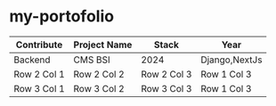 
# my-portofolio

| Contribute  | Project Name   | Stack   | Year |
|------------|------------|------------|------------|
| Backend| CMS BSI| 2024 |Django,NextJs|2024|
| Row 2 Col 1| Row 2 Col 2| Row 2 Col 3|Row 1 Col 3|
| Row 3 Col 1| Row 3 Col 2| Row 3 Col 3|Row 1 Col 3|
